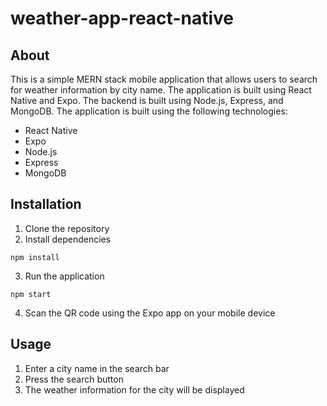 # weather-app-react-native
## About
This is a simple MERN stack mobile application that allows users to search for weather information by city name. The application is built using React Native and Expo. The backend is built using Node.js, Express, and MongoDB. The application is built using the following technologies:
- React Native
- Expo
- Node.js
- Express
- MongoDB

## Installation
1. Clone the repository
2. Install dependencies
```
npm install
```
3. Run the application
```
npm start
```
4. Scan the QR code using the Expo app on your mobile device

## Usage
1. Enter a city name in the search bar
2. Press the search button
3. The weather information for the city will be displayed
